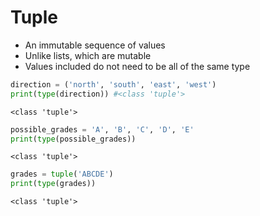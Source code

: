 # Tuple

- An immutable sequence of values
- Unlike lists, which are mutable
- Values included do not need to be all of the same type


```python
direction = ('north', 'south', 'east', 'west')
print(type(direction)) #<class 'tuple'>
```

    <class 'tuple'>
    


```python
possible_grades = 'A', 'B', 'C', 'D', 'E'
print(type(possible_grades))
```

    <class 'tuple'>
    


```python
grades = tuple('ABCDE')
print(type(grades))
```

    <class 'tuple'>
    
